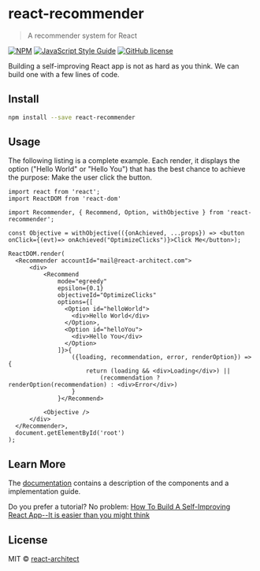 # react-recommender

> A recommender system for React

[![NPM](https://img.shields.io/npm/v/react-recommender.svg)](https://www.npmjs.com/package/react-recommender)
[![JavaScript Style Guide](https://img.shields.io/badge/code_style-standard-brightgreen.svg)](https://standardjs.com)
[![GitHub license](https://img.shields.io/github/license/msaracevic/react-embed-gist.svg)](https://github.com/msaracevic/react-embed-gist/blob/master/LICENSE)


Building a self-improving React app is not as hard as you think.
We can build one with a few lines of code.

## Install

```bash
npm install --save react-recommender
```

## Usage

The following listing is a complete example. Each render, it displays the
option ("Hello World" or "Hello You") that has the best chance to achieve
the purpose:  Make the user click the button.


```tsx
import react from 'react';
import ReactDOM from 'react-dom'

import Recommender, { Recommend, Option, withObjective } from 'react-recommender';

const Objective = withObjective(({onAchieved, ...props}) => <button onClick={(evt)=> onAchieved("OptimizeClicks")}>Click Me</button>);

ReactDOM.render(
  <Recommender accountId="mail@react-architect.com">
      <div>
          <Recommend
              mode="egreedy"
              epsilon={0.1}
              objectiveId="OptimizeClicks"
              options={[
                <Option id="helloWorld">
                  <div>Hello World</div>
                </Option>,
                <Option id="helloYou">
                  <div>Hello You</div>
                </Option>
              ]}>{
                  ({loading, recommendation, error, renderOption}) => {
                      return (loading && <div>Loading</div>) ||
                          (recommendation ? renderOption(recommendation) : <div>Error</div>)
                  }
              }</Recommend>

          <Objective />
      </div>
  </Recommender>,
  document.getElementById('root')
);

```

## Learn More

The [documentation](https://react-recommender.readthedocs.io/en/latest/) contains
a description of the components and a implementation guide.

Do you prefer a tutorial? No problem:
[How To Build A Self-Improving React App--It is easier than you might think](https://www.react-architect.com/page?ref=medium_howselfimprove&dest=/)

## License

MIT © [react-architect](https://github.com/react-architect)



